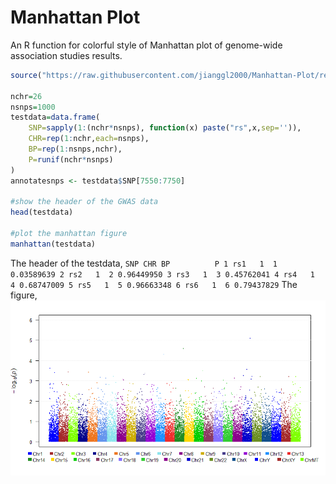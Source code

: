 # Manhattan Plot
An R function for colorful style of Manhattan plot of genome-wide association studies results.

```R
source("https://raw.githubusercontent.com/jianggl2000/Manhattan-Plot/refs/heads/main/manhattan.R")

nchr=26
nsnps=1000
testdata=data.frame(
    SNP=sapply(1:(nchr*nsnps), function(x) paste("rs",x,sep='')),
    CHR=rep(1:nchr,each=nsnps), 
    BP=rep(1:nsnps,nchr), 
	P=runif(nchr*nsnps)
)
annotatesnps <- testdata$SNP[7550:7750]

#show the header of the GWAS data
head(testdata)

#plot the manhattan figure
manhattan(testdata)
```
The header of the testdata,
`
  SNP CHR BP          P
1 rs1   1  1 0.03589639
2 rs2   1  2 0.96449950
3 rs3   1  3 0.45762041
4 rs4   1  4 0.68747009
5 rs5   1  5 0.96663348
6 rs6   1  6 0.79437829
`
The figure,
![Manhattan plot](https://github.com/jianggl2000/Manhattan-Plot/blob/main/manhattan.png)
